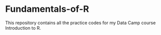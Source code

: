 # Fundamentals-of-R
This repository contains all the practice codes for my Data Camp course Introduction to R.
